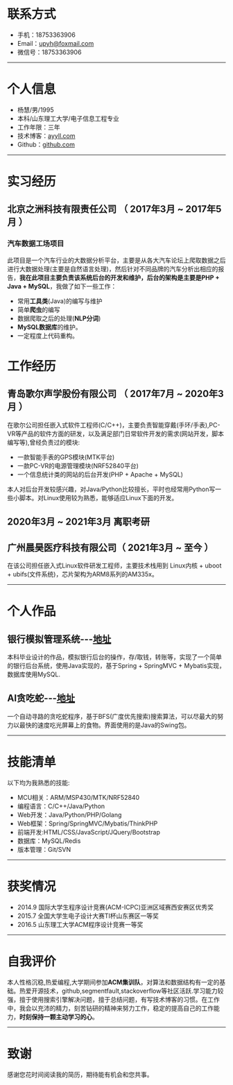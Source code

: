 # 联系方式
- 手机：18753363906
- Email：upyh@foxmail.com
- 微信号：18753363906

---

# 个人信息

 - 杨慧/男/1995 
 - 本科/山东理工大学/电子信息工程专业 
 - 工作年限：三年
 - 技术博客：<a href="http://ayyll.com" target="_blank">ayyll.com</a>
 - Github：<a href="http://github.com/ayyll" target="_blank">github.com</a>

---

# 实习经历
## 北京之洲科技有限责任公司 （ 2017年3月 ~ 2017年5月 ）

### 汽车数据工场项目 
此项目是一个汽车行业的大数据分析平台，主要是从各大汽车论坛上爬取数据之后进行大数据处理(主要是自然语言处理)，然后针对不同品牌的汽车分析出相应的报告，**我在此项目主要负责该系统后台的开发和维护，后台的架构是主要是PHP + Java + MySQL**，我做了如下一些工作：

- 常用**工具类**(Java)的编写与维护
- 简单**爬虫**的编写
- 数据爬取之后的处理(**NLP分词**)
- **MySQL数据库**的维护。
- 一定程度上代码重构。

# 工作经历
## 青岛歌尔声学股份有限公司 （ 2017年7月 ~ 2020年3月 ）

在歌尔公司担任嵌入式软件工程师(C/C++)，主要负责智能穿戴(手环/手表),PC-VR等产品的软件方面的研发，以及满足部门日常软件开发的需求(网站开发，脚本编写等),曾经负责过的模块:

- 一款智能手表的GPS模块(MTK平台)
- 一款PC-VR的电源管理模块(NRF52840平台)
- 一个信息统计类的网站的后台开发(PHP + Apache + MySQL)

本人对后台开发较感兴趣，对Java/Python比较擅长，平时也经常用Python写一些小脚本。对Linux使用较为熟悉，能够适应Linux下面的开发。

## 2020年3月 ~ 2021年3月 离职考研

## 广州晨昊医疗科技有限公司（ 2021年3月 ~ 至今 ）
在该公司担任嵌入式Linux软件研发工程师，主要技术栈用到 Linux内核 + uboot + ubifs(文件系统)，芯片架构为ARM8系列的AM335x。

---

# 个人作品

## 银行模拟管理系统---[地址](https://github.com/ayyll/BankSystem) 
本科毕业设计的作品，模拟银行后台的操作，存/取钱，转账等，实现了一个简单的银行后台系统，使用Java实现的，基于Spring + SpringMVC + Mybatis实现，数据库使用MySQL.
## AI贪吃蛇---[地址](https://github.com/ayyll/SnakeGameAI)
一个自动寻路的贪吃蛇程序，基于BFS(广度优先搜索)搜索算法，可以尽最大的努力以最快的速度吃光屏幕上的食物。界面使用的是Java的Swing包。

---

# 技能清单
以下均为我熟悉的技能:

- MCU相关：ARM/MSP430/MTK/NRF52840
- 编程语言：C/C++/Java/Python
- Web开发：Java/Python/PHP/Golang
- Web框架：Spring/SpringMVC/Mybatis/ThinkPHP
- 前端开发:HTML/CSS/JavaScript/JQuery/Bootstrap
- 数据库：MySQL/Redis
- 版本管理：Git/SVN

---

# 获奖情况
- 2014.9  国际大学生程序设计竞赛(ACM-ICPC)亚洲区域赛西安赛区优秀奖
- 2015.7  全国大学生电子设计大赛TI杯山东赛区一等奖
- 2016.5  山东理工大学ACM程序设计竞赛一等奖 

---

# 自我评价
本人性格沉稳,热爱编程,大学期间参加**ACM集训队**，对算法和数据结构有一定的基础。热爱开源技术，github,segmentfault,stackoverflow等社区活跃.学习能力较强，擅于使用搜索引擎解决问题，擅于总结问题，有写技术博客的习惯。在工作中，我会以充沛的精力，刻苦钻研的精神来努力工作，稳定的提高自己的工作能力，**时刻保持一颗主动学习的心**。

---

# 致谢
感谢您花时间阅读我的简历，期待能有机会和您共事。
